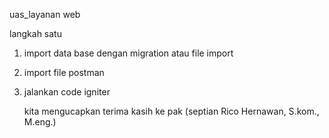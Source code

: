 uas_layanan web

langkah satu 

1. import data base dengan migration atau  file import
2. import file postman
3. jalankan code igniter

   kita mengucapkan terima kasih ke pak (septian Rico Hernawan, S.kom., M.eng.)
